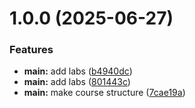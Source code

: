 # 1.0.0 (2025-06-27)


### Features

* **main:** add labs ([b4940dc](github.com/lunev-cyber/os-intro/commits/b4940dc884c94f80bc9520c6bd35244278f96701))
* **main:** add labs ([801443c](github.com/lunev-cyber/os-intro/commits/801443c4568770b3e66361fe43099f2e7112eade))
* **main:** make course structure ([7cae19a](github.com/lunev-cyber/os-intro/commits/7cae19a550ca24990c2517da35d453f144357b6c))



